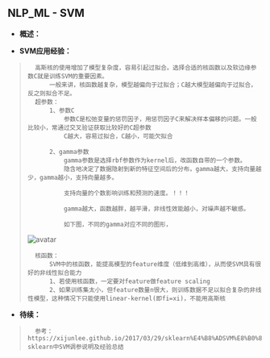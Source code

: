 ## NLP_ML - SVM
- **概述：**
>
>
>
>
>

- **SVM应用经验：**
>       高斯核的使用增加了模型复杂度，容易引起过拟合。选择合适的核函数以及软边缘参数C就是训练SVM的重要因素。
>           一般来讲，核函数越复杂，模型越偏向于过拟合；C越大模型越偏向于过拟合，反之则拟合不足。
>       超参数：
>           1、参数C
>               参数C是松弛变量的惩罚因子，用惩罚因子C来解决样本偏移的问题。一般比较小，常通过交叉验证获取比较好的C超参数
>               C越大，容易过拟合，C越小，可能欠拟合
>
>           2、gamma参数
>               gamma参数是选择rbf参数作为kernel后，改函数自带的一个参数。
>               隐含地决定了数据隐射到新的特征空间后的分布，gamma越大，支持向量越少，gamma越小，支持向量越多。
>
>               支持向量的个数影响训练和预测的速度。！！！
>
>               gamma越大，函数越胖，越平滑，非线性效能越小，对噪声越不敏感。
>
>               如下图，不同的gamma对应不同的图形，
> ![avatar](https://github.com/nwaiting/wolf-ai/blob/master/wolf_others/pic/nlp_math_svm_params_a.png)
>
>       核函数：
>           SVM中的核函数，能提高模型的feature维度（低维到高维），从而使SVM具有很好的非线性拟合能力
>           1、若使用核函数，一定要对feature做feature scaling
>           2、如果训练集太小，但feature数量n很大，则训练数据不足以拟合复杂的非线性模型，这种情况下只能使用linear-kernel(即fi=xi)，不能用高斯核
>
>
>

- **待续：**
>       参考：https://xijunlee.github.io/2017/03/29/sklearn%E4%B8%ADSVM%E8%B0%83%E5%8F%82%E8%AF%B4%E6%98%8E%E5%8F%8A%E7%BB%8F%E9%AA%8C%E6%80%BB%E7%BB%93/      sklearn中SVM调参说明及经验总结
>
>
>
>
>
>
>
>
>
>
>
>
>
>
>
>
>
>
